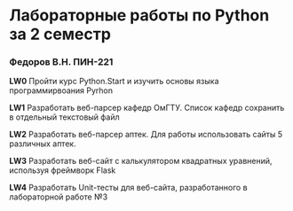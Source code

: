 <h1>Лабораторные работы по Python за 2 семестр</h1>
<h3>Федоров В.Н. ПИН-221</h3>

<strong>LW0</strong>
Пройти курс Python.Start и изучить основы языка программирвоания Pyrhon

<strong>LW1</strong>
Разработать веб-парсер кафедр ОмГТУ. Список кафедр сохранить в отдельный текстовый файл

<strong>LW2</strong>
Разработать веб-парсер аптек. Для работы использовать сайты 5 различных аптек.

<strong>LW3</strong>
Разработать веб-сайт с калькулятором квадратных уравнений, используя фреймворк Flask

<strong>LW4</strong>
Разработать Unit-тесты для веб-сайта, разработанного в лабораторной работе №3